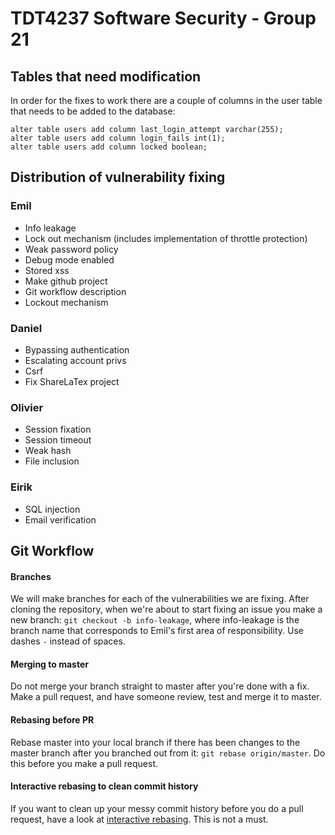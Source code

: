 # TDT4237 Software Security - Group 21

## Tables that need modification
In order for the fixes to work there are a couple of columns in the user table that needs to be added to the database:
```
alter table users add column last_login_attempt varchar(255);
alter table users add column login_fails int(1);
alter table users add column locked boolean;
```

## Distribution of vulnerability fixing

### Emil
- Info leakage
- Lock out mechanism (includes implementation of throttle protection)
- Weak password policy
- Debug mode enabled
- Stored xss
- Make github project
- Git workflow description
- Lockout mechanism

### Daniel
- Bypassing authentication
- Escalating account privs
- Csrf 
- Fix ShareLaTex project

### Olivier
- Session fixation
- Session timeout
- Weak hash
- File inclusion

### Eirik
- SQL injection
- Email verification

## Git Workflow

#### Branches
We will make branches for each of the vulnerabilities we are fixing. After cloning the repository, when we're about to start fixing an issue you make a new branch: `git checkout -b info-leakage`, where info-leakage is the branch name that corresponds to Emil's first area of responsibility. Use dashes `-` instead of spaces. 

#### Merging to master
Do not merge your branch straight to master after you're done with a fix. Make a pull request, and have someone review, test and merge it to master. 

#### Rebasing before PR
Rebase master into your local branch if there has been changes to the master branch after you branched out from it: `git rebase origin/master`. Do this before you make a pull request.

#### Interactive rebasing to clean commit history
If you want to clean up your messy commit history before you do a pull request, have a look at [interactive rebasing](https://robots.thoughtbot.com/git-interactive-rebase-squash-amend-rewriting-history). This is not a must.
